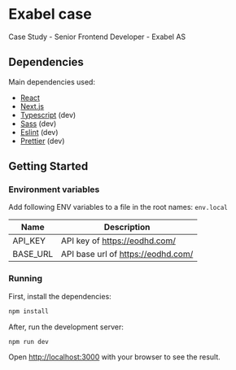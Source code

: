 # Exabel case

Case Study - Senior Frontend Developer - Exabel AS

## Dependencies

Main dependencies used:

- [React](https://github.com/facebook/react)
- [Next.js](https://github.com/vercel/next.js/)
- [Typescript](https://github.com/microsoft/TypeScript) (dev)
- [Sass](https://github.com/sass/dart-sass) (dev)
- [Eslint](https://github.com/eslint/eslint) (dev)
- [Prettier](https://github.com/prettier/prettier) (dev)

## Getting Started

### Environment variables

Add following ENV variables to a file in the root names: `env.local`

| Name     | Description                          |
| -------- | ------------------------------------ |
| API_KEY  | API key of <https://eodhd.com/>      |
| BASE_URL | API base url of <https://eodhd.com/> |

### Running

First, install the dependencies:

```bash
npm install
```

After, run the development server:

```bash
npm run dev
```

Open [http://localhost:3000](http://localhost:3000) with your browser to see the result.
